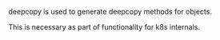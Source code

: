 deepcopy is used to generate deepcopy methods for objects.

This is necessary as part of functionality for k8s internals.
